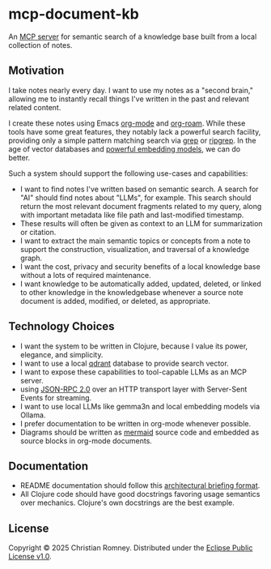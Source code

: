 # mcp-document-kb

An [MCP server](https://modelcontextprotocol.io) for semantic search of a
knowledge base built from a local collection of notes.

## Motivation

I take notes nearly every day. I want to use my notes as a "second brain,"
allowing me to instantly recall things I've written in the past and relevant
related content.

I create these notes using Emacs [org-mode](https://orgmode.org/) and
[org-roam](https://www.orgroam.com/). While these tools have some great
features, they notably lack a powerful search facility, providing only a simple
pattern matching search via [grep](https://man7.org/linux/man-pages/man1/grep.1.html) or
[ripgrep](https://github.com/BurntSushi/ripgrep). In the age of vector databases and [powerful embedding models](https://ollama.com/library/mxbai-embed-large), we can do better.


Such a system should support the following use-cases and capabilities:

- I want to find notes I've written based on semantic search. A search for "AI"
  should find notes about "LLMs", for example. This search should return the
  most relevant document fragments related to my query, along with important
  metadata like file path and last-modified timestamp. 
- These results will often be given as context to an LLM for summarization or citation.
- I want to extract the main semantic topics or concepts from a note to support
  the construction, visualization, and traversal of a knowledge graph.
- I want the cost, privacy and security benefits of a local knowledge base
  without a lots of required maintenance.
- I want knowledge to be automatically added, updated, deleted, or linked to
  other knowledge in the knowledgebase whenever a source note document is added,
  modified, or deleted, as appropriate.

## Technology Choices

- I want the system to be written in Clojure, because I value its power,
  elegance, and simplicity.
- I want to use a local [qdrant](https://qdrant.tech/) database to
  provide search vector.
- I want to expose these capabilities to tool-capable LLMs as an MCP server.
- using [JSON-RPC 2.0](https://www.jsonrpc.org/specification) over an HTTP
  transport layer with Server-Sent Events for streaming. 
- I want to use local LLMs like gemma3n and local embedding models via Ollama.
- I prefer documentation to be written in org-mode whenever possible.
- Diagrams should be written as [mermaid](mermaid.js.org) source code and
  embedded as source blocks in org-mode documents.

## Documentation

- README documentation should follow this [architectural briefing format](docs/templates/architecture.org).
- All Clojure code should have good docstrings favoring usage semantics over
  mechanics. Clojure's own docstrings are the best example.

## License

Copyright © 2025 Christian Romney. Distributed under the [Eclipse Public License v1.0](LICENSE.md).

